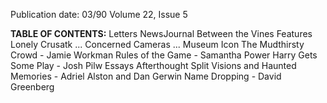 Publication date: 03/90
Volume 22, Issue 5

**TABLE OF CONTENTS:**
Letters
NewsJournal
Between the Vines
Features
Lonely Crusatk ... Concerned Cameras ... Museum Icon
The Mudthirsty Crowd - Jamie Workman
Rules of the Game - Samantha Power
Harry Gets Some Play - Josh Pilw
Essays
Afterthought
Split Visions and Haunted Memories - Adriel Alston and Dan Gerwin
Name Dropping - David Greenberg

